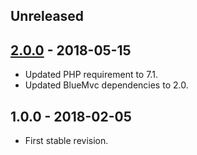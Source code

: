 ## Unreleased

## [2.0.0] - 2018-05-15
- Updated PHP requirement to 7.1.
- Updated BlueMvc dependencies to 2.0.

## 1.0.0 - 2018-02-05
- First stable revision.

[2.0.0]: https://github.com/themichaelhall/image-file-field/compare/v1.0.0...v2.0.0